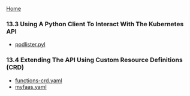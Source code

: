 [Home](../)

### 13.3 Using A Python Client To Interact With The Kubernetes API

- [podlister.pyl](podlister.py)

### 13.4 Extending The API Using Custom Resource Definitions (CRD)

- [functions-crd.yaml](functions-crd.yaml)
- [myfaas.yaml](myfaas.yaml)
